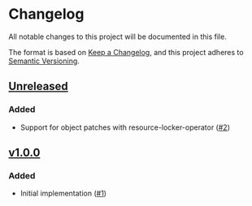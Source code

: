# Changelog
All notable changes to this project will be documented in this file.

The format is based on [Keep a Changelog](https://keepachangelog.com/en/1.0.0/),
and this project adheres to [Semantic Versioning](https://semver.org/spec/v2.0.0.html).

## [Unreleased]

### Added

- Support for object patches with resource-locker-operator ([#2])

## [v1.0.0]

### Added

- Initial implementation ([#1])

[Unreleased]: https://github.com/projectsyn/component-adhoc-configurations/compare/v1.0.0...HEAD
[v1.0.0]: https://github.com/projectsyn/component-adhoc-configurations/releases/tag/v1.0.0

[#1]: https://github.com/projectsyn/component-adhoc-configurations/pull/1
[#2]: https://github.com/projectsyn/component-adhoc-configurations/pull/2
